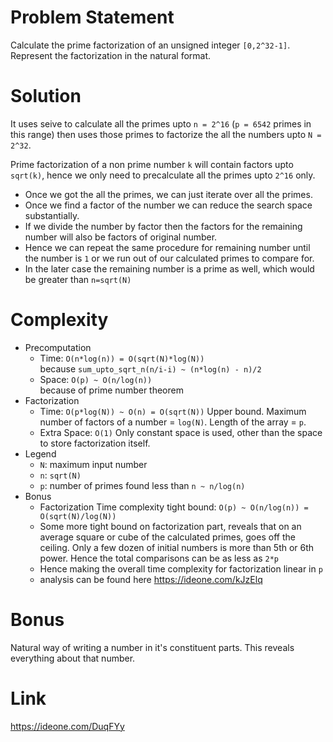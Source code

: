 # Problem Statement
Calculate the prime factorization of an unsigned integer `[0,2^32-1]`.
Represent the factorization in the natural format.

# Solution
It uses seive to calculate all the primes upto `n = 2^16` (`p = 6542` primes in this range)
then uses those primes to factorize the all the numbers upto `N = 2^32`.

Prime factorization of a non prime number `k` will contain factors upto `sqrt(k)`,
hence we only need to precalculate all the primes upto `2^16` only.

- Once we got the all the primes, we can just iterate over all the primes.
- Once we find a factor of the number we can reduce the search space substantially.
- If we divide the number by factor then the factors for the remaining number will also be factors of original number.
- Hence we can repeat the same procedure for remaining number until the number is `1` or we run out of our calculated primes to compare for.
- In the later case the remaining number is a prime as well, which would be greater than `n=sqrt(N)`

# Complexity
- Precomputation
    - Time: `O(n*log(n)) = O(sqrt(N)*log(N))`    
    because `sum_upto_sqrt_n(n/i-i) ~ (n*log(n) - n)/2`
    - Space: `O(p) ~ O(n/log(n))`    
    because of prime number theorem    
- Factorization
    - Time: `O(p*log(N)) ~ O(n) = O(sqrt(N))`
    Upper bound. Maximum number of factors of a number = `log(N)`. Length of the array = `p`.
    - Extra Space: `O(1)`  Only constant space is used, other than the space to store factorization itself.    
- Legend
    - `N`: maximum input number
    - `n`: `sqrt(N)`
    - `p`: number of primes found less than `n ~ n/log(n)`
- Bonus    
  - Factorization Time complexity tight bound: `O(p) ~ O(n/log(n)) = O(sqrt(N)/log(N))`    
  - Some more tight bound on factorization part, reveals that on an average square or cube of the calculated primes, goes off the ceiling. Only a few dozen of initial numbers is more than 5th or 6th power. Hence the total comparisons can be as less as `2*p`
  - Hence making the overall time complexity for factorization linear in `p`
  - analysis can be found here https://ideone.com/kJzElq
# Bonus
Natural way of writing a number in it's constituent parts. This reveals everything about that number.

# Link
https://ideone.com/DuqFYy
